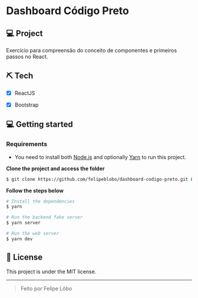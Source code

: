 # Dashboard Código Preto


## 💻 Project

Exercício para compreensão do conceito de componentes e primeiros passos no React.


## ⛏ Tech
- [X] ReactJS
- [X] Bootstrap


## 💻 Getting started

### Requirements

- You need to install both [Node.js](https://nodejs.org/en/download/) and optionally [Yarn](https://yarnpkg.com/) to run this project.

**Clone the project and access the folder**

```bash
$ git clone https://github.com/felipeblobo/dashboard-codigo-preto.git && cd dashboard-codigo-preto
```

**Follow the steps below**

```bash
# Install the dependencies
$ yarn

# Run the backend fake server
$ yarn server

# Run the web server
$ yarn dev
```

## 📝 License

This project is under the MIT license. 

---
<blockquote>
    Feito por Felipe Lôbo
</blockquote>
